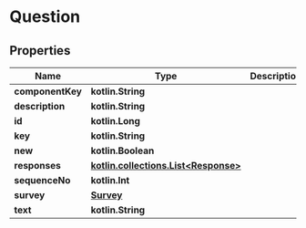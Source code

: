 
# Question

## Properties
| Name | Type | Description | Notes |
| ------------ | ------------- | ------------- | ------------- |
| **componentKey** | **kotlin.String** |  |  [optional] |
| **description** | **kotlin.String** |  |  [optional] |
| **id** | **kotlin.Long** |  |  [optional] |
| **key** | **kotlin.String** |  |  [optional] |
| **new** | **kotlin.Boolean** |  |  [optional] |
| **responses** | [**kotlin.collections.List&lt;Response&gt;**](Response.md) |  |  [optional] |
| **sequenceNo** | **kotlin.Int** |  |  [optional] |
| **survey** | [**Survey**](Survey.md) |  |  [optional] |
| **text** | **kotlin.String** |  |  [optional] |



